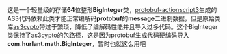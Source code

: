 这是一个轻量级的存储**64**位整形**BigInteger**类，[protobuf-actionscript3][1]生成的AS3代码依赖此类才能正常编解码**protobuf**的**message**二进制数据，但是原始类库[as3cypto][2]带过于繁琐，降低了编解码性能并且导入过多代码。这个BigInteger类保持了[as3cypto][2]的包路径，这是因为protobuf生成代码硬编码导入**com.hurlant.math.BigInteger**，暂时也就这么用吧

[1]: http://code.google.com/p/protobuf-actionscript3/ "http://code.google.com/p/protobuf-actionscript3/"
[2]: http://code.google.com/p/as3crypto/ "http://code.google.com/p/as3crypto/"